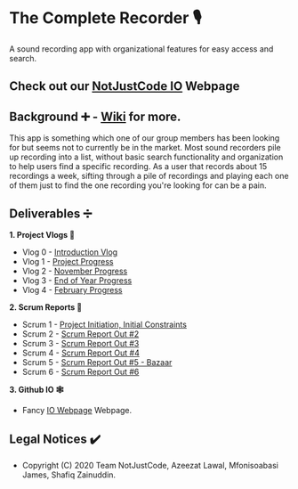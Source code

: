 # The Complete Recorder :studio_microphone:
A sound recording app with organizational features for easy access and search.

## Check out our [NotJustCode IO](https://zainshafiq.github.io/NotJustCode/) Webpage

## Background :heavy_plus_sign: - [Wiki](https://github.com/NotJustCode3/The_Complete_Recorder/wiki) for more.
This app is something which one of our group members has been looking for but seems not to currently be in the market. Most sound recorders 
pile up recording into a list, without basic search functionality and organization to help users find a specific recording. As a user that records 
about 15 recordings a week, sifting through a pile of recordings and playing each one of them just to find the one recording you're looking for can be a pain.

## Deliverables :heavy_division_sign:

**1. Project Vlogs :movie_camera:**
  - Vlog 0 - [Introduction Vlog](https://github.com/NotJustCode3/The_Complete_Recorder/tree/master/Vlogs/Vlog_%230)
  - Vlog 1 - [Project Progress](https://github.com/NotJustCode3/The_Complete_Recorder/tree/master/Vlogs/Vlog_%231)
  - Vlog 2 - [November Progress](https://github.com/NotJustCode3/The_Complete_Recorder/tree/master/Vlogs/Vlog_%232)
  - Vlog 3 - [End of Year Progress](https://github.com/NotJustCode3/The_Complete_Recorder/blob/master/Vlogs/Vlog_%233)
  - Vlog 4 - [February Progress](https://github.com/NotJustCode3/The_Complete_Recorder/tree/master/Vlogs/Vlog_%234)

**2. Scrum Reports :scroll:**
  - Scrum 1 - [Project Initiation, Initial Constraints](https://github.com/NotJustCode3/The_Complete_Recorder/blob/master/Scrums/Scrum%20Report%20Out%20%231.pdf)
  - Scrum 2 - [Scrum Report Out #2](https://github.com/NotJustCode3/The_Complete_Recorder/blob/master/Scrums/Scrum%20Report%20Out%20%232.pdf)
  - Scrum 3 - [Scrum Report Out #3](https://github.com/NotJustCode3/The_Complete_Recorder/blob/master/Scrums/Scrum%20Report%20Out%20%233.pdf)
  - Scrum 4 - [Scrum Report Out #4](https://github.com/NotJustCode3/The_Complete_Recorder/blob/master/Scrums/Scrum%20Report%20Out%20%234.pdf)
  - Scrum 5 - [Scrum Report Out #5 - Bazaar](https://github.com/NotJustCode3/The_Complete_Recorder/blob/master/Scrums/Scrum%20Report%20Out%20%235%20-%20Bazaar.pdf)
  - Scrum 6 - [Scrum Report Out #6](https://github.com/NotJustCode3/The_Complete_Recorder/blob/master/Scrums/Scrum%20Report%20Out%20%236.pdf)
  
**3. Github IO :spider_web:**
  - Fancy [IO Webpage](https://zainshafiq.github.io/NotJustCode/) Webpage.
  
## Legal Notices :heavy_check_mark:
  - Copyright (C) 2020 Team NotJustCode, Azeezat Lawal, Mfonisoabasi James, Shafiq Zainuddin.
